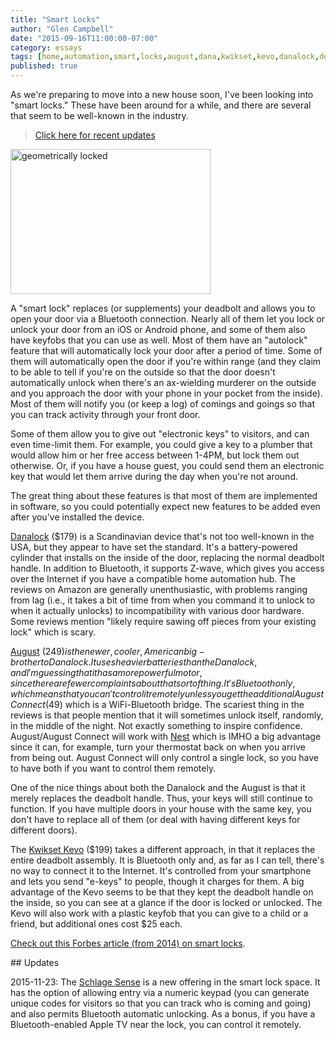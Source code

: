 ```yaml
---
title: "Smart Locks"
author: "Glen Campbell"
date: "2015-09-16T11:00:00-07:00"
category: essays
tags: [home,automation,smart,locks,august,dana,kwikset,kevo,danalock,door]
published: true
---
```

As we're preparing to move into a new house soon, I've been looking into
"smart locks." These have been around for a while, and there are 
several that seem to be well-known in the industry. 

> [Click here for recent updates](#updates)

<a data-flickr-embed="true"  href="https://www.flickr.com/photos/darwinbell/688068169/in/photolist-23NwGi-p4xhXr-pot5Bm-q2tcea-cE6PS-abxBej-aarjox-4THT2X-4Fwo5w-har8Zw-7PQpaZ-bAUx5j-ak2q9v-9uKVDe-4xqJnT-pNfQ2V-4w9csh-dFVZx5-e6k5Ak-fEQbRx-8oQ1nH-8r2CVR-pAJBqx-dG6neS-SoX26-9oNPZn-mgjU2U-azPbgb-rbCTk1-oFMMB2-72xiQ7-6aRr8S-X54YR-mvZV7g-xAAwCr-9MD5JS-cEPn4G-9PhLeX-aPr4CB-bn1aZv-bD1SrM-rHGUvU-4XpCsF-dfJH2y-9TL2A2-kDM3G2-55Gdmp-4jh6xz-9yZsf4-8H3hcn" title="geometrically locked"><img src="https://farm2.staticflickr.com/1024/688068169_71a5b46f1e_n.jpg" width="320" height="232" alt="geometrically locked" class="pull-right"></a><script async src="//embedr.flickr.com/assets/client-code.js" charset="utf-8"></script>

A "smart lock" replaces (or supplements) your deadbolt and allows you to 
open your door via a Bluetooth connection. Nearly all of them let you
lock or unlock your door from an iOS or Android phone, and some of them
also have keyfobs that you can use as well. Most of them have an "autolock"
feature that will automatically lock your door after a period of time. 
Some of them will automatically open the door if you're within range
(and they claim to be able to tell if you're on the outside so that the
door doesn't automatically unlock when there's an ax-wielding murderer
on the outside and you approach the door with your phone in your pocket
from the inside). Most of them will notify you (or keep a log) of comings
and goings so that you can track activity through your front door. 

Some of them allow you to give out "electronic keys" to visitors, and
can even time-limit them. For example, you could give a key to a plumber
that would allow him or her free access between 1-4PM, but lock them 
out otherwise. Or, if you have a house guest, you could send them an
electronic key that would let them arrive during the day when you're not
around. 

The great thing about these features is that most of them are implemented
in software, so you could potentially expect new features to be added
even after you've installed the device. 

[Danalock](https://danalock.com) ($179) is a Scandinavian device that's not too
well-known in the USA, but they appear to have set the standard. It's a 
battery-powered cylinder that installs on the inside of the door, replacing
the normal deadbolt handle. In addition to Bluetooth, it supports Z-wave,
which gives you access over the Internet if you have a compatible home
automation hub. The reviews on Amazon are generally unenthusiastic, with
problems ranging from lag (i.e., it takes a bit of time from when you
command it to unlock to when it actually unlocks) to incompatibility with
various door hardware. Some reviews mention "likely require sawing off pieces
from your existing lock" which is scary. 

[August](https://august.com) ($249) is the newer, cooler, American big-brother
to Danalock. It uses heavier batteries than the Danalock, and I'm guessing
that it has a more powerful motor, since there are fewer complaints about
that sort of thing. It's Bluetooth only, which means that you can't control it
remotely unless you get the additional August Connect ($49) which is a
WiFi-Bluetooth bridge. The scariest thing in the reviews is that people mention
that it will sometimes unlock itself, randomly, in the middle of the night. 
Not exactly something to inspire confidence. August/August Connect will 
work with [Nest](https://nest.com) which is IMHO a big advantage since it
can, for example, turn your thermostat back on when you arrive from being out.
August Connect will only control a single lock, so you have to have both if
you want to control them remotely. 

One of the nice things about both the Danalock and the August is that it 
merely replaces the deadbolt handle. Thus, your keys will still continue
to function. If you have multiple doors in your house with the same key, 
you don't have to replace all of them (or deal with having different keys
for different doors). 

The [Kwikset Kevo](https://mykevo.com) ($199) takes a different approach, 
in that it replaces the entire deadbolt assembly. It is Bluetooth only
and, as far as I can tell, there's no way to connect it to the Internet. 
It's controlled from your smartphone and lets you send "e-keys" to people,
though it charges for them. A big advantage of the Kevo seems to be that
they kept the deadbolt handle on the inside, so you can see at a glance
if the door is locked or unlocked. The Kevo will also work with a 
plastic keyfob that you can give to a child or a friend, but additional
ones cost $25 each.

[Check out this Forbes article (from 2014) on smart locks](http://www.forbes.com/sites/michaelwolf/2014/10/14/here-come-the-bluetooth-smart-locks-august-danalock-to-help-fuel-3-6-billion-market/).

<a name="updates">
## Updates

2015-11-23: The 
[Schlage Sense](http://www.schlage.com/en/home/keyless-deadbolt-locks/sense.html)
is a new offering in the smart lock space. It has the option of allowing
entry via a numeric keypad (you can generate unique codes for
visitors so that you can track who is coming and going) and also
permits Bluetooth automatic unlocking. As a bonus, if you have a
Bluetooth-enabled Apple TV near the lock, you can control it
remotely. 
